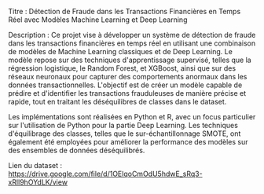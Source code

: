 Titre :
Détection de Fraude dans les Transactions Financières en Temps Réel avec Modèles Machine Learning et Deep Learning

Description :
Ce projet vise à développer un système de détection de fraude dans les transactions financières en temps réel en utilisant une combinaison de modèles de Machine Learning classiques et de Deep Learning. Le modèle repose sur des techniques d'apprentissage supervisé, telles que la régression logistique, le Random Forest, et XGBoost, ainsi que sur des réseaux neuronaux pour capturer des comportements anormaux dans les données transactionnelles. L'objectif est de créer un modèle capable de prédire et d'identifier les transactions frauduleuses de manière précise et rapide, tout en traitant les déséquilibres de classes dans le dataset.

Les implémentations sont réalisées en Python et R, avec un focus particulier sur l'utilisation de Python pour la partie Deep Learning. Les techniques d'équilibrage des classes, telles que le sur-échantillonnage SMOTE, ont également été employées pour améliorer la performance des modèles sur des ensembles de données déséquilibrés.


Lien du dataset : https://drive.google.com/file/d/1OElqoCmOdU5hdwE_sRq3-xRll9hOYdLK/view
